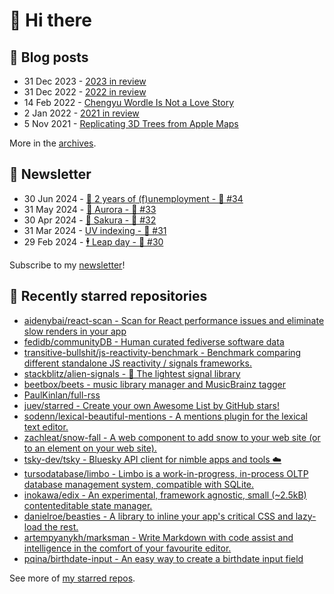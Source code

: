 # 👋 Hi there

## 📝 Blog posts

<!-- feed start -->
- 31 Dec 2023 - [2023 in review](https://cheeaun.com/blog/2023/12/2023-in-review/)
- 31 Dec 2022 - [2022 in review](https://cheeaun.com/blog/2022/12/2022-in-review/)
- 14 Feb 2022 - [Chengyu Wordle Is Not a Love Story](https://cheeaun.com/blog/2022/02/chengyu-wordle-is-not-a-love-story/)
- 2 Jan 2022 - [2021 in review](https://cheeaun.com/blog/2022/01/2021-in-review/)
- 5 Nov 2021 - [Replicating 3D Trees from Apple Maps](https://cheeaun.com/blog/2021/11/replicating-3d-trees-apple-maps/)
<!-- feed end -->

More in the [archives](https://cheeaun.com/blog/archives/).

## 📰 Newsletter

<!-- newsletter start -->
- 30 Jun 2024 - [🎂 2 years of (f)unemployment - 🥫 #34](https://cheeaun.substack.com/p/2-years-of-funemployment-34)
- 31 May 2024 - [🌌 Aurora - 🥫 #33](https://cheeaun.substack.com/p/aurora-33)
- 30 Apr 2024 - [🌸 Sakura - 🥫 #32](https://cheeaun.substack.com/p/sakura-32)
- 31 Mar 2024 - [UV indexing - 🥫 #31](https://cheeaun.substack.com/p/uv-indexing-31)
- 29 Feb 2024 - [🕴️ Leap day - 🥫 #30](https://cheeaun.substack.com/p/leap-day-30)
<!-- newsletter end -->

Subscribe to my [newsletter](https://cheeaun.substack.com/)!

## 🌟 Recently starred repositories

<!-- starred repos start -->
- [aidenybai/react-scan - Scan for React performance issues and eliminate slow renders in your app](https://github.com/aidenybai/react-scan)
- [fedidb/communityDB - Human curated fediverse software data](https://github.com/fedidb/communityDB)
- [transitive-bullshit/js-reactivity-benchmark - Benchmark comparing different standalone JS reactivity / signals frameworks.](https://github.com/transitive-bullshit/js-reactivity-benchmark)
- [stackblitz/alien-signals - 👾 The lightest signal library](https://github.com/stackblitz/alien-signals)
- [beetbox/beets - music library manager and MusicBrainz tagger](https://github.com/beetbox/beets)
- [PaulKinlan/full-rss](https://github.com/PaulKinlan/full-rss)
- [juev/starred - Create your own Awesome List by GitHub stars!](https://github.com/juev/starred)
- [sodenn/lexical-beautiful-mentions - A mentions plugin for the lexical text editor.](https://github.com/sodenn/lexical-beautiful-mentions)
- [zachleat/snow-fall - A web component to add snow to your web site (or to an element on your web site).](https://github.com/zachleat/snow-fall)
- [tsky-dev/tsky - Bluesky API client for nimble apps and tools ☁️](https://github.com/tsky-dev/tsky)
- [tursodatabase/limbo - Limbo is a work-in-progress, in-process OLTP database management system, compatible with SQLite.](https://github.com/tursodatabase/limbo)
- [inokawa/edix - An experimental, framework agnostic, small (~2.5kB) contenteditable state manager.](https://github.com/inokawa/edix)
- [danielroe/beasties - A library to inline your app's critical CSS and lazy-load the rest.](https://github.com/danielroe/beasties)
- [artempyanykh/marksman - Write Markdown with code assist and intelligence in the comfort of your favourite editor.](https://github.com/artempyanykh/marksman)
- [pqina/birthdate-input - An easy way to create a birthdate input field](https://github.com/pqina/birthdate-input)
<!-- starred repos end -->

See more of [my starred repos](https://github.com/stars/cheeaun/).
